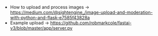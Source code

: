 * How to upload and process images -> https://medium.com/@sightengine_/image-upload-and-moderation-with-python-and-flask-e7585f43828a
* Example upload -> https://github.com/robmarkcole/fastai-v3/blob/master/app/server.py